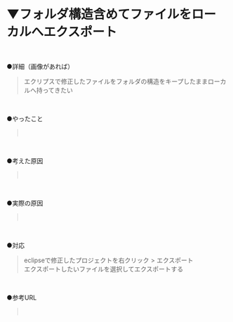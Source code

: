 # ▼フォルダ構造含めてファイルをローカルへエクスポート<br>
<br>

●詳細（画像があれば）<br>
>エクリプスで修正したファイルをフォルダの構造をキープしたままローカルへ持ってきたい<br>
<br>

●やったこと<br>
><br>
<br>

●考えた原因<br>
><br>
<br>

●実際の原因<br>
><br>
<br>

●対応<br>
>eclipseで修正したプロジェクトを右クリック > エクスポート<br>
>エクスポートしたいファイルを選択してエクスポートする<br>
<br>

●参考URL<br>
><br>
<br>
